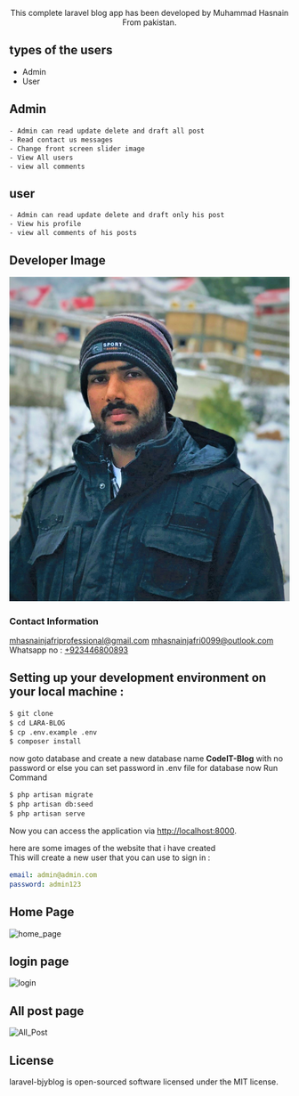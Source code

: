 <p align="center">
This complete laravel blog app has been developed by Muhammad Hasnain From pakistan.

## types of the users  

- Admin
- User


## Admin
    - Admin can read update delete and draft all post 
    - Read contact us messages
    - Change front screen slider image 
    - View All users
    - view all comments
## user
    - Admin can read update delete and draft only his post 
    - View his profile
    - view all comments of his posts
    
## Developer Image
![developer](./public/images/Developer.jpg)
<br>
### Contact Information
<a href="mailto:mhasnainjafriprofessional@gmail.com" target="_blank">mhasnainjafriprofessional@gmail.com</a>
<a href="mailto:mhasnainjafri0099@outlook.com" target="_blank">mhasnainjafri0099@outlook.com</a>
 Whatsapp no : <a href="https://wa.me/+923446800893?text=Hello Hasnain, " target="_blank">+923446800893</a>


## Setting up your development environment on your local machine :
```bash
$ git clone 
$ cd LARA-BLOG
$ cp .env.example .env
$ composer install

```
now goto database and create a new database name <b>CodeIT-Blog</b> with no password or else you can set password in .env file for database
now Run Command
```bash
$ php artisan migrate 
$ php artisan db:seed
$ php artisan serve
```
Now you can access the application via [http://localhost:8000](http://localhost:8000).

here are some images of the website that i have created  
This will create a new user that you can use to sign in :
```yml
email: admin@admin.com
password: admin123
```

## Home Page

![home_page](./pubic/images/home.jpg)

## login page

![login](./pubic/images/login.jpg)

## All post page   
![All_Post](./pubic/images/post.jpg)


## License

laravel-bjyblog is open-sourced software licensed under the MIT license.
